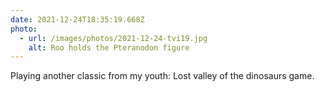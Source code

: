 ```yaml
---
date: 2021-12-24T18:35:19.668Z
photo:
  - url: /images/photos/2021-12-24-tvi19.jpg
    alt: Roo holds the Pteranodon figure
---
```

Playing another classic from my youth: Lost valley of the dinosaurs game. 
